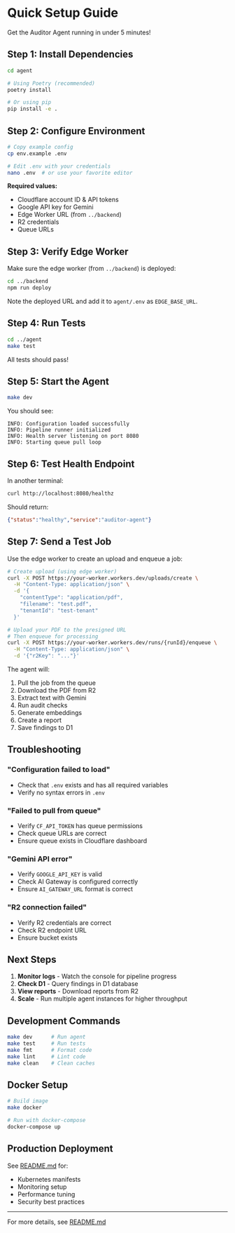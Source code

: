 # Quick Setup Guide

Get the Auditor Agent running in under 5 minutes!

## Step 1: Install Dependencies

```bash
cd agent

# Using Poetry (recommended)
poetry install

# Or using pip
pip install -e .
```

## Step 2: Configure Environment

```bash
# Copy example config
cp env.example .env

# Edit .env with your credentials
nano .env  # or use your favorite editor
```

**Required values:**
- Cloudflare account ID & API tokens
- Google API key for Gemini
- Edge Worker URL (from `../backend`)
- R2 credentials
- Queue URLs

## Step 3: Verify Edge Worker

Make sure the edge worker (from `../backend`) is deployed:

```bash
cd ../backend
npm run deploy
```

Note the deployed URL and add it to `agent/.env` as `EDGE_BASE_URL`.

## Step 4: Run Tests

```bash
cd ../agent
make test
```

All tests should pass!

## Step 5: Start the Agent

```bash
make dev
```

You should see:
```
INFO: Configuration loaded successfully
INFO: Pipeline runner initialized
INFO: Health server listening on port 8080
INFO: Starting queue pull loop
```

## Step 6: Test Health Endpoint

In another terminal:

```bash
curl http://localhost:8080/healthz
```

Should return:
```json
{"status":"healthy","service":"auditor-agent"}
```

## Step 7: Send a Test Job

Use the edge worker to create an upload and enqueue a job:

```bash
# Create upload (using edge worker)
curl -X POST https://your-worker.workers.dev/uploads/create \
  -H "Content-Type: application/json" \
  -d '{
    "contentType": "application/pdf",
    "filename": "test.pdf",
    "tenantId": "test-tenant"
  }'

# Upload your PDF to the presigned URL
# Then enqueue for processing
curl -X POST https://your-worker.workers.dev/runs/{runId}/enqueue \
  -H "Content-Type: application/json" \
  -d '{"r2Key": "..."}'
```

The agent will:
1. Pull the job from the queue
2. Download the PDF from R2
3. Extract text with Gemini
4. Run audit checks
5. Generate embeddings
6. Create a report
7. Save findings to D1

## Troubleshooting

### "Configuration failed to load"
- Check that `.env` exists and has all required variables
- Verify no syntax errors in `.env`

### "Failed to pull from queue"
- Verify `CF_API_TOKEN` has queue permissions
- Check queue URLs are correct
- Ensure queue exists in Cloudflare dashboard

### "Gemini API error"
- Verify `GOOGLE_API_KEY` is valid
- Check AI Gateway is configured correctly
- Ensure `AI_GATEWAY_URL` format is correct

### "R2 connection failed"
- Verify R2 credentials are correct
- Check R2 endpoint URL
- Ensure bucket exists

## Next Steps

1. **Monitor logs** - Watch the console for pipeline progress
2. **Check D1** - Query findings in D1 database
3. **View reports** - Download reports from R2
4. **Scale** - Run multiple agent instances for higher throughput

## Development Commands

```bash
make dev      # Run agent
make test     # Run tests
make fmt      # Format code
make lint     # Lint code
make clean    # Clean caches
```

## Docker Setup

```bash
# Build image
make docker

# Run with docker-compose
docker-compose up
```

## Production Deployment

See [README.md](README.md) for:
- Kubernetes manifests
- Monitoring setup
- Performance tuning
- Security best practices

---

For more details, see [README.md](README.md)

